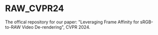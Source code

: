 # RAW_CVPR24
The offical repository for our paper: "Leveraging Frame Affinity for sRGB-to-RAW Video De-rendering", CVPR 2024.
